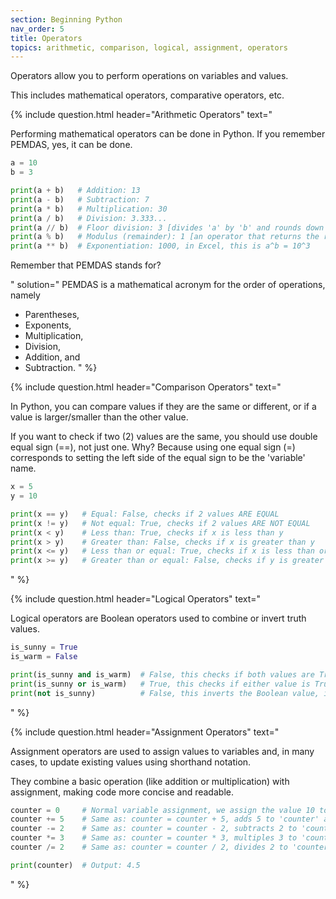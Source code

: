 ```yaml
---
section: Beginning Python
nav_order: 5
title: Operators
topics: arithmetic, comparison, logical, assignment, operators
---
```


Operators allow you to perform operations on variables and values.

This includes mathematical operators, comparative operators, etc.

{% include question.html header="Arithmetic Operators" text="

Performing mathematical operators can be done in Python. If you remember PEMDAS, yes, it can be done.

```python
a = 10
b = 3

print(a + b)   # Addition: 13
print(a - b)   # Subtraction: 7
print(a * b)   # Multiplication: 30
print(a / b)   # Division: 3.333...
print(a // b)  # Floor division: 3 [divides 'a' by 'b' and rounds down to the nearest whole number (integer)]
print(a % b)   # Modulus (remainder): 1 [an operator that returns the remainder after dividing 'a' by 'b']
print(a ** b)  # Exponentiation: 1000, in Excel, this is a^b = 10^3
```

Remember that PEMDAS stands for?

" solution="
PEMDAS is a mathematical acronym for the order of operations, namely
- Parentheses,
- Exponents,
- Multiplication,
- Division,
- Addition, and
- Subtraction.
" %}

{% include question.html header="Comparison Operators" text="

In Python, you can compare values if they are the same or different, or if a value is larger/smaller than the other value.

If you want to check if two (2) values are the same, you should use double equal sign (==), not just one. Why? Because using one equal sign (=) corresponds to setting the left side of the equal sign to be the 'variable' name.

```python
x = 5
y = 10

print(x == y)   # Equal: False, checks if 2 values ARE EQUAL
print(x != y)   # Not equal: True, checks if 2 values ARE NOT EQUAL
print(x < y)    # Less than: True, checks if x is less than y
print(x > y)    # Greater than: False, checks if x is greater than y
print(x <= y)   # Less than or equal: True, checks if x is less than or equal to y
print(x >= y)   # Greater than or equal: False, checks if y is greater than or equal to y
```
" %}

{% include question.html header="Logical Operators" text="

Logical operators are Boolean operators used to combine or invert truth values.

```python
is_sunny = True
is_warm = False

print(is_sunny and is_warm)  # False, this checks if both values are True
print(is_sunny or is_warm)   # True, this checks if either value is True
print(not is_sunny)          # False, this inverts the Boolean value, i.e., from True to False, and False to True
```
" %}

{% include question.html header="Assignment Operators" text="

Assignment operators are used to assign values to variables and, in many cases, to update existing values using shorthand notation.

They combine a basic operation (like addition or multiplication) with assignment, making code more concise and readable.

```python
counter = 0     # Normal variable assignment, we assign the value 10 to the variable 'counter'
counter += 5    # Same as: counter = counter + 5, adds 5 to 'counter' and assigns back to 'counter'
counter -= 2    # Same as: counter = counter - 2, subtracts 2 to 'counter' and assigns back to 'counter'
counter *= 3    # Same as: counter = counter * 3, multiples 3 to 'counter' and assigns back to 'counter'
counter /= 2    # Same as: counter = counter / 2, divides 2 to 'counter' and assigns back to 'counter'

print(counter)  # Output: 4.5
```
" %}
